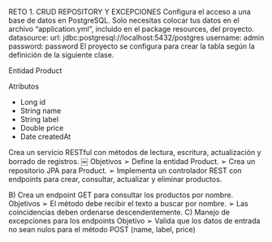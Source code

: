 RETO 1. CRUD REPOSITORY Y EXCEPCIONES
Configura el acceso a una base de datos en PostgreSQL. Solo necesitas colocar tus datos en el archivo “application.yml”, incluido en el package resources, del proyecto.
datasource: url: jdbc:postgresql://localhost:5432/postgres username: admin password: password
El proyecto se configura para crear la tabla según la definición de la siguiente clase.

Entidad
Product

Atributos
- Long id
- String name
- String label
- Double price
- Date createdAt

Crea un servicio RESTful con métodos de lectura, escritura, actualización y borrado de registros. ￼
Objetivos
➢
Define la entidad Product.
➢
Crea un repositorio JPA para Product.
➢
Implementa un controlador REST con endpoints para crear, consultar, actualizar y eliminar productos.

B) Crea un endpoint GET para consultar los productos por nombre.
Objetivos
➢
El método debe recibir el texto a buscar por nombre.
➢
Las coincidencias deben ordenarse descendentemente.
C) Manejo de excepciones para los endpoints
Objetivo
➢
Valida que los datos de entrada no sean nulos para el método POST
(name, label, price)


